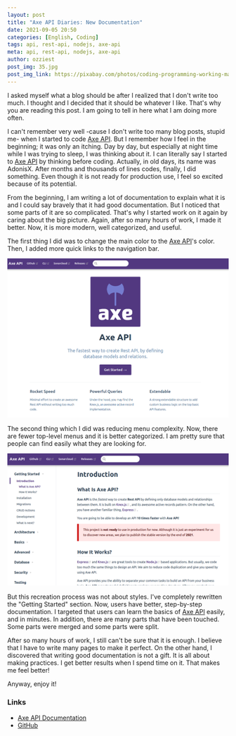 ```yaml
---
layout: post
title: "Axe API Diaries: New Documentation"
date: 2021-09-05 20:50
categories: [English, Coding]
tags: api, rest-api, nodejs, axe-api
meta: api, rest-api, nodejs, axe-api
author: ozziest
post_img: 35.jpg
post_img_link: https://pixabay.com/photos/coding-programming-working-macbook-924920/
---
```


I asked myself what a blog should be after I realized that I don't write too much. I thought and I decided that it should be whatever I like. That's why you are reading this post. I am going to tell in here what I am doing more often.

I can't remember very well -cause I don't write too many blog posts, stupid me- when I started to code [Axe API](https://axe-api.github.io/getting-started/introduction/). But I remember how I feel in the beginning; it was only an itching. Day by day, but especially at night time while I was trying to sleep, I was thinking about it. I can literally say I started to [Axe API](https://axe-api.github.io/getting-started/introduction/) by thinking before coding. Actually, in old days, its name was AdonisX. After months and thousands of lines codes, finally, I did something. Even though it is not ready for production use, I feel so excited because of its potential.

From the beginning, I am writing a lot of documentation to explain what it is and I could say bravely that it had good documentation. But I noticed that some parts of it are so complicated. That's why I started work on it again by caring about the big picture. Again, after so many hours of work, I made it better. Now, it is more modern, well categorized, and useful.

The first thing I did was to change the main color to the [Axe API](https://axe-api.github.io/getting-started/introduction/)'s color. Then, I added more quick links to the navigation bar.

<div class="flex justify-center pt-4 pb-4">
  <img class="rounded shadow-md" src="/images/posts/36.png">
</div>

The second thing which I did was reducing menu complexity. Now, there are fewer top-level menus and it is better categorized. I am pretty sure that people can find easily what they are looking for.

<div class="flex justify-center pt-4 pb-4">
  <img class="rounded shadow-md" src="/images/posts/37.png">
</div>

But this recreation process was not about styles. I've completely rewritten the "Getting Started" section. Now, users have better, step-by-step documentation. I targeted that users can learn the basics of [Axe API](https://axe-api.github.io/getting-started/introduction/) easily, and in minutes. In addition, there are many parts that have been touched. Some parts were merged and some parts were split.

After so many hours of work, I still can't be sure that it is enough. I believe that I have to write many pages to make it perfect. On the other hand, I discovered that writing good documentation is not a gift. It is all about making practices. I get better results when I spend time on it. That makes me feel better!

Anyway, enjoy it!

### Links

- [Axe API Documentation](https://axe-api.github.io/getting-started/introduction/)
- [GitHub](https://github.com/axe-api/axe-api)

